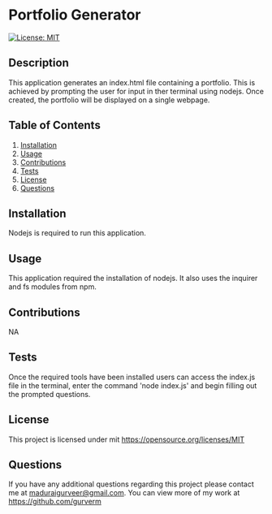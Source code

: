 # Portfolio Generator
[![License: MIT](https://img.shields.io/badge/License-MIT-yellow.svg)](https://opensource.org/licenses/MIT) 

## Description
This application generates an index.html file containing a portfolio. This is achieved by prompting the user for input in ther terminal using nodejs. Once created, the portfolio will be displayed on a single webpage. 

## Table of Contents
1. [Installation](#installation)
2. [Usage](#usage)
3. [Contributions](#contributions)
4. [Tests](#tests)
5. [License](#license)
6. [Questions](#questions)

## Installation
Nodejs is required to run this application.

## Usage
This application required the installation of nodejs. It also uses the inquirer and fs modules from npm.

## Contributions
NA

## Tests
Once the required tools have been installed users can access the index.js file in the terminal, enter the command 'node index.js' and begin filling out the prompted questions.

## License
This project is licensed under mit 
https://opensource.org/licenses/MIT

## Questions
If you have any additional questions regarding this project please contact me at maduraigurveer@gmail.com.
You can view more of my work at https://github.com/gurverm